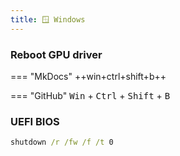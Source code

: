 ```yaml
---
title: 🪟 Windows
---
```


### Reboot GPU driver

=== "MkDocs"
    ++win+ctrl+shift+b++

=== "GitHub"
    <kbd>Win</kbd> + <kbd>Ctrl</kbd> + <kbd>Shift</kbd> + <kbd>B</kbd>

### UEFI BIOS

```bat
shutdown /r /fw /f /t 0
```
